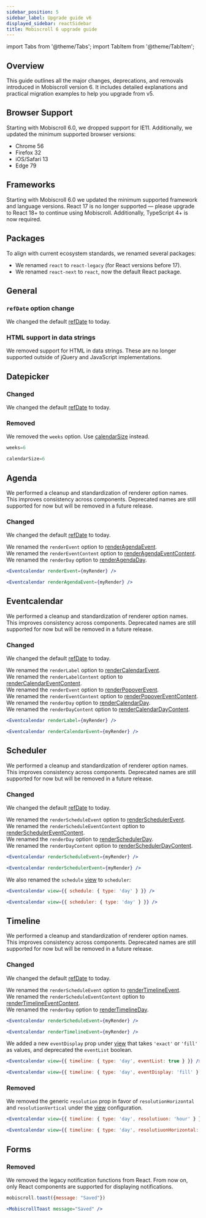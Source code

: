 ```yaml
---
sidebar_position: 5
sidebar_label: Upgrade guide v6
displayed_sidebar: reactSidebar
title: Mobiscroll 6 upgrade guide
---
```


import Tabs from '@theme/Tabs';
import TabItem from '@theme/TabItem';

## Overview

This guide outlines all the major changes, deprecations, and removals introduced in Mobiscroll version 6. It includes detailed explanations and practical migration examples to help you upgrade from v5.

## Browser Support

Starting with Mobiscroll 6.0, we dropped support for IE11. Additionally, we updated the minimum supported browser versions:

* Chrome 56
* Firefox 32
* iOS/Safari 13
* Edge 79

## Frameworks

Starting with Mobiscroll 6.0 we updated the minimum supported framework and language versions. React 17 is no longer supported — please upgrade to React 18+ to continue using Mobiscroll. Additionally, TypeScript 4+ is now required.

## Packages

To align with current ecosystem standards, we renamed several packages:

* We renamed `react` to `react-legacy` (for React versions before 17).
* We renamed `react-next` to `react`, now the default React package.

## General

### `refDate` option change

We changed the default [refDate](/react/eventcalendar/api#opt-refDate) to today.

### HTML support in data strings 

We removed support for HTML in data strings. These are no longer supported outside of jQuery and JavaScript implementations.


## Datepicker

### Changed

We changed the default [refDate](/react/datepicker/api#opt-refDate) to today.

### Removed

We removed the `weeks` option. Use [calendarSize](/react/datepicker/api#opt-calendarSize) instead.

<Tabs>
  <TabItem value="old" label="Old code" default>

```jsx
weeks=6
```

  </TabItem>
  <TabItem value="new" label="New code">

```jsx
calendarSize=6
```

  </TabItem>
</Tabs>

## Agenda

We performed a cleanup and standardization of renderer option names. This improves consistency across components. Deprecated names are still supported for now but will be removed in a future release.

### Changed

We changed the default [refDate](/react/eventcalendar/api#opt-refDate) to today.  

We renamed the `renderEvent` option to [renderAgendaEvent](/react/eventcalendar/api#renderer-renderAgendaEvent).    
We renamed the `renderEventContent` option to [renderAgendaEventContent](/react/eventcalendar/api#renderer-renderAgendaEventContent).   
We renamed the `renderDay` option to [renderAgendaDay](/react/eventcalendar/api#renderer-renderAgendaDay).    

<Tabs>
  <TabItem value="old" label="Old code" default>

```jsx
<Eventcalendar renderEvent={myRender} />
```
  </TabItem>
  <TabItem value="new" label="New code">

```jsx
<Eventcalendar renderAgendaEvent={myRender} />
```
  </TabItem>
</Tabs>


## Eventcalendar

We performed a cleanup and standardization of renderer option names. This improves consistency across components. Deprecated names are still supported for now but will be removed in a future release.

### Changed

We changed the default [refDate](/react/eventcalendar/api#opt-refDate) to today.  

We renamed the `renderLabel` option to [renderCalendarEvent](/react/eventcalendar/api#renderer-renderCalendarEvent).  
We renamed the `renderLabelContent` option to [renderCalendarEventContent](/react/eventcalendar/api#renderer-renderCalendarEventContent).  
We renamed the `renderEvent` option to [renderPopoverEvent](/react/eventcalendar/api#renderer-renderPopoverEvent).  
We renamed the `renderEventContent` option to [renderPopoverEventContent](/react/eventcalendar/api#renderer-renderPopoverEventContent).  
We renamed the `renderDay` option to [renderCalendarDay](/react/eventcalendar/api#renderer-renderCalendarDay).  
We renamed the `renderDayContent` option to [renderCalendarDayContent](/react/eventcalendar/api#renderer-renderCalendarDayContent).  


<Tabs>
  <TabItem value="old" label="Old code" default>

```jsx
<Eventcalendar renderLabel={myRender} />
```

  </TabItem>
  <TabItem value="new" label="New code">

```jsx
<Eventcalendar renderCalendarEvent={myRender} />
```

  </TabItem>
</Tabs>


## Scheduler

We performed a cleanup and standardization of renderer option names. This improves consistency across components. Deprecated names are still supported for now but will be removed in a future release.

### Changed

We changed the default [refDate](/react/eventcalendar/api#opt-refDate) to today.

We renamed the `renderScheduleEvent` option to [renderSchedulerEvent](/react/eventcalendar/api#renderer-renderSchedulerEvent).  
We renamed the `renderScheduleEventContent` option to [renderSchedulerEventContent](/react/eventcalendar/api#renderer-renderSchedulerEventContent).  
We renamed the `renderDay` option to [renderSchedulerDay](/react/eventcalendar/api#renderer-renderSchedulerDay).  
We renamed the `renderDayContent` option to [renderSchedulerDayContent](/react/eventcalendar/api#renderer-renderSchedulerDayContent).  


<Tabs>
  <TabItem value="old" label="Old code" default>

```jsx
<Eventcalendar renderScheduleEvent={myRender} />
```

  </TabItem>
  <TabItem value="new" label="New code">

```jsx
<Eventcalendar renderSchedulerEvent={myRender} />
```

  </TabItem>
</Tabs>

We also renamed the `schedule` [view](/react/eventcalendar/api#opt-view) to `scheduler`:

<Tabs>
  <TabItem value="old" label="Old code" default>

```jsx
<Eventcalendar view={{ schedule: { type: 'day' } }} />
```

  </TabItem>
  <TabItem value="new" label="New code">

```jsx
<Eventcalendar view={{ scheduler: { type: 'day' } }} />
```

  </TabItem>
</Tabs>

## Timeline

We performed a cleanup and standardization of renderer option names. This improves consistency across components. Deprecated names are still supported for now but will be removed in a future release.

### Changed

We changed the default [refDate](/react/eventcalendar/api#opt-refDate) to today.

We renamed the `renderScheduleEvent` option to [renderTimelineEvent](/react/eventcalendar/api#renderer-renderTimelineEvent).  
We renamed the `renderScheduleEventContent` option to [renderTimelineEventContent](/react/eventcalendar/api#renderer-renderTimelineEventContent).  
We renamed the `renderDay` option to [renderTimelineDay](/react/eventcalendar/api#renderer-renderTimelineDay).  


<Tabs>
  <TabItem value="old" label="Old code" default>

```jsx
<Eventcalendar renderScheduleEvent={myRender} />
```

  </TabItem>
  <TabItem value="new" label="New code">

```jsx
<Eventcalendar renderTimelineEvent={myRender} />
```

  </TabItem>
</Tabs>

We added a new `eventDisplay` prop under [view](/react/eventcalendar/api#opt-view) that takes `'exact'` or `'fill'` as values, and deprecated the `eventList` boolean.

<Tabs>
  <TabItem value="old" label="Old code" default>

```jsx
<Eventcalendar view={{ timeline: { type: 'day', eventList: true } }} />
```

  </TabItem>
  <TabItem value="new" label="New code">

```jsx
<Eventcalendar view={{ timeline: { type: 'day', eventDisplay: 'fill' } }} />
```

  </TabItem>
</Tabs>

### Removed

We removed the generic `resolution` prop in favor of `resolutionHorizontal` and `resolutionVertical` under the [view](/react/eventcalendar/api#opt-view) configuration.

<Tabs>
  <TabItem value="old" label="Old code" default>

```jsx
<Eventcalendar view={{ timeline: { type: 'day', resolutiuon: 'hour' } }} />
```

  </TabItem>
  <TabItem value="new" label="New code">

```jsx
<Eventcalendar view={{ timeline: { type: 'day', resolutiuonHorizontal: 'hour' } }} />
```

  </TabItem>
</Tabs>


## Forms

### Removed

We removed the legacy notification functions from React. From now on, only React components are supported for displaying notifications.

<Tabs>
  <TabItem value="old" label="Old code" default>

```jsx
mobiscroll.toast({message: "Saved"})
```

  </TabItem>
  <TabItem value="new" label="New code">

```jsx
<MobiscrollToast message="Saved" />
```

  </TabItem>
</Tabs>

